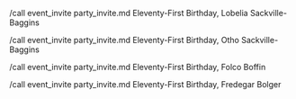 

/call event_invite party_invite.md Eleventy-First Birthday, Lobelia Sackville-Baggins

/call event_invite party_invite.md Eleventy-First Birthday, Otho Sackville-Baggins

/call event_invite party_invite.md Eleventy-First Birthday, Folco Boffin

/call event_invite party_invite.md Eleventy-First Birthday, Fredegar Bolger
